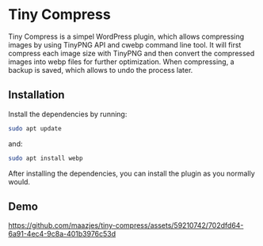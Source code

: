 # Tiny Compress

Tiny Compress is a simpel WordPress plugin, which allows compressing images by using TinyPNG API and cwebp command line tool. It will first compress each image size with TinyPNG and then convert the compressed images into webp files for further optimization. When compressing, a backup is saved, which allows to undo the process later.

## Installation

Install the dependencies by running:

```bash
sudo apt update
```

and:

```bash
sudo apt install webp
```

After installing the dependencies, you can install the plugin as you normally would.

## Demo

https://github.com/maazjes/tiny-compress/assets/59210742/702dfd64-6a91-4ec4-9c8a-401b3976c53d
